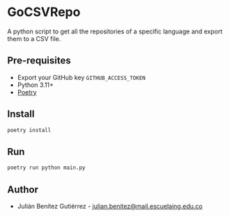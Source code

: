 # GoCSVRepo
A python script to get all the repositories of a specific language and export them to a CSV file.

## Pre-requisites

* Export your GitHub key `GITHUB_ACCESS_TOKEN`
* Python 3.11+
* [Poetry](https://python-poetry.org/docs/#installation)


## Install

```bash
poetry install
```

## Run

```bash
poetry run python main.py
```
 
## Author
* Julián Benítez Gutiérrez - [julian.benitez@mail.escuelaing.edu.co](mailto:julian.benitez@mail.escuelaing.edu.co)